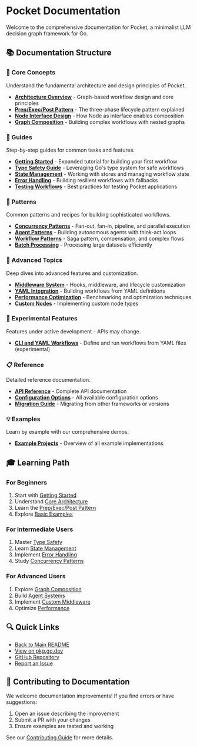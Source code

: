 # Pocket Documentation

Welcome to the comprehensive documentation for Pocket, a minimalist LLM decision graph framework for Go.

## 📚 Documentation Structure

### 🎯 Core Concepts
Understand the fundamental architecture and design principles of Pocket.

- [**Architecture Overview**](concepts/ARCHITECTURE.md) - Graph-based workflow design and core principles
- [**Prep/Exec/Post Pattern**](concepts/PREP_EXEC_POST.md) - The three-phase lifecycle pattern explained
- [**Node Interface Design**](concepts/NODE_INTERFACE.md) - How Node as interface enables composition
- [**Graph Composition**](concepts/GRAPH_COMPOSITION.md) - Building complex workflows with nested graphs

### 📖 Guides
Step-by-step guides for common tasks and features.

- [**Getting Started**](guides/GETTING_STARTED.md) - Expanded tutorial for building your first workflow
- [**Type Safety Guide**](guides/TYPE_SAFETY.md) - Leveraging Go's type system for safe workflows
- [**State Management**](guides/STATE_MANAGEMENT.md) - Working with stores and managing workflow state
- [**Error Handling**](guides/ERROR_HANDLING.md) - Building resilient workflows with fallbacks
- [**Testing Workflows**](guides/TESTING.md) - Best practices for testing Pocket applications

### 🔧 Patterns
Common patterns and recipes for building sophisticated workflows.

- [**Concurrency Patterns**](patterns/CONCURRENCY.md) - Fan-out, fan-in, pipeline, and parallel execution
- [**Agent Patterns**](patterns/AGENT_PATTERNS.md) - Building autonomous agents with think-act loops
- [**Workflow Patterns**](patterns/WORKFLOW_PATTERNS.md) - Saga pattern, compensation, and complex flows
- [**Batch Processing**](patterns/BATCH_PROCESSING.md) - Processing large datasets efficiently

### 🚀 Advanced Topics
Deep dives into advanced features and customization.

- [**Middleware System**](advanced/MIDDLEWARE.md) - Hooks, middleware, and lifecycle customization
- [**YAML Integration**](advanced/YAML_INTEGRATION.md) - Building workflows from YAML definitions
- [**Performance Optimization**](advanced/PERFORMANCE.md) - Benchmarking and optimization techniques
- [**Custom Nodes**](advanced/CUSTOM_NODES.md) - Implementing custom node types

### 🧪 Experimental Features
Features under active development - APIs may change.

- [**CLI and YAML Workflows**](advanced/CLI.md) - Define and run workflows from YAML files (experimental)

### 📋 Reference
Detailed reference documentation.

- [**API Reference**](reference/API.md) - Complete API documentation
- [**Configuration Options**](reference/CONFIGURATION.md) - All available configuration options
- [**Migration Guide**](reference/MIGRATION.md) - Migrating from other frameworks or versions

### 💡 Examples
Learn by example with our comprehensive demos.

- [**Example Projects**](examples/README.md) - Overview of all example implementations

## 🎓 Learning Path

### For Beginners
1. Start with [Getting Started](guides/GETTING_STARTED.md)
2. Understand [Core Architecture](concepts/ARCHITECTURE.md)
3. Learn the [Prep/Exec/Post Pattern](concepts/PREP_EXEC_POST.md)
4. Explore [Basic Examples](examples/README.md)

### For Intermediate Users
1. Master [Type Safety](guides/TYPE_SAFETY.md)
2. Learn [State Management](guides/STATE_MANAGEMENT.md)
3. Implement [Error Handling](guides/ERROR_HANDLING.md)
4. Study [Concurrency Patterns](patterns/CONCURRENCY.md)

### For Advanced Users
1. Explore [Graph Composition](concepts/GRAPH_COMPOSITION.md)
2. Build [Agent Systems](patterns/AGENT_PATTERNS.md)
3. Implement [Custom Middleware](advanced/MIDDLEWARE.md)
4. Optimize [Performance](advanced/PERFORMANCE.md)

## 🔍 Quick Links

- [Back to Main README](../README.md)
- [View on pkg.go.dev](https://pkg.go.dev/github.com/agentstation/pocket)
- [GitHub Repository](https://github.com/agentstation/pocket)
- [Report an Issue](https://github.com/agentstation/pocket/issues)

## 📝 Contributing to Documentation

We welcome documentation improvements! If you find errors or have suggestions:

1. Open an issue describing the improvement
2. Submit a PR with your changes
3. Ensure examples are tested and working

See our [Contributing Guide](../CONTRIBUTING.md) for more details.